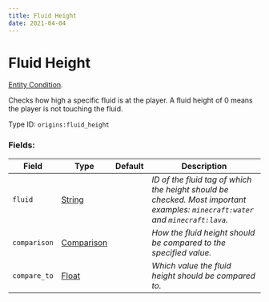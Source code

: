 ```yaml
---
title: Fluid Height
date: 2021-04-04
---
```

# Fluid Height

[Entity Condition](../entity_conditions.md).

Checks how high a specific fluid is at the player. A fluid height of 0 means the player is not touching the fluid.

Type ID: `origins:fluid_height`

### Fields:

Field  | Type | Default | Description
-------|------|---------|-------------
`fluid` | [String](../data_types/string.md) | | _ID of the fluid tag of which the height should be checked. Most important examples: `minecraft:water` and `minecraft:lava`._
`comparison` | [Comparison](../data_types/comparison.md) | | _How the fluid height should be compared to the specified value._
`compare_to` | [Float](../data_types/float.md) | | _Which value the fluid height should be compared to._
